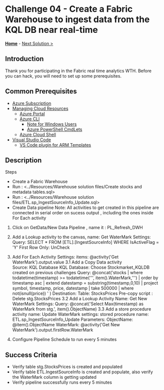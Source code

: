 # Challenge 04 - Create a Fabric Warehouse to ingest data from the KQL DB near real-time

<!-- REMOVE_ME ${navigationLine} (remove this from your MD files if you are writing them manually, this is for the automation script) REMOVE_ME -->

<!-- REPLACE_ME (this section will be removed by the automation script) -->
<!-- If you are using and editing this template manually, ensure the navigation link below is updated to link to next challenge relative to the current challenge. The "Home" link should always link to the homepage of the hack which is the README.md in the hack's parent directory. -->

**[Home](../README.md)** - [Next Solution >](./Solution05.md)

<!-- REPLACE_ME (this section will be removed by the automation script) -->

## Introduction

<!-- REMOVE_ME Thank you for participating in the ${nameOfHackArg} What The Hack. Before you can hack, you will need to set up some prerequisites. (remove this from your MD files if you are writing them manually, this is for the automation script) REMOVE_ME -->

<!-- REPLACE_ME (this section will be removed by the automation script) -->

Thank you for participating in the Fabric real time analytics WTH. Before you can hack, you will need to set up some prerequisites.

<!-- REPLACE_ME (this section will be removed by the automation script) -->

## Common Prerequisites

<!-- If you are editing this template manually, be aware that these links are only designed to work if this Markdown file is in the /xxx-HackName/Student/ folder of your hack. -->

- [Azure Subscription](../../../000-HowToHack/WTH-Common-Prerequisites.md#azure-subscription)
- [Managing Cloud Resources](../../../000-HowToHack/WTH-Common-Prerequisites.md#managing-cloud-resources)
  - [Azure Portal](../../../000-HowToHack/WTH-Common-Prerequisites.md#azure-portal)
  - [Azure CLI](../../../000-HowToHack/WTH-Common-Prerequisites.md#azure-cli)
    - [Note for Windows Users](../../../000-HowToHack/WTH-Common-Prerequisites.md#note-for-windows-users)
    - [Azure PowerShell CmdLets](../../../000-HowToHack/WTH-Common-Prerequisites.md#azure-powershell-cmdlets)
  - [Azure Cloud Shell](../../../000-HowToHack/WTH-Common-Prerequisites.md#azure-cloud-shell)
- [Visual Studio Code](../../../000-HowToHack/WTH-Common-Prerequisites.md#visual-studio-code)
  - [VS Code plugin for ARM Templates](../../../000-HowToHack/WTH-Common-Prerequisites.md#visual-studio-code-plugins-for-arm-templates)

## Description

Steps 
- Create a Fabric Warehouse
- Run : <../Resources/Warehouse solution files/Create stocks and metadata tables.sql>
- Run : <../Resources/Warehouse solution files/ETL.sp_IngestSourceInfo_Update.sql>
- Create Data pipeline
  Note: All activities to get created in this pipeline are connected in serial order on sucess output , including the ones inside For Each activity

 1. Click on GetData/New Data Pipeline , name it : PL_Refresh_DWH

 2. Add a Lookup activity to the canvas, 
      name: Get WaterMark
      Settings: 
        Query:  SELECT * FROM [ETL].[IngestSourceInfo] WHERE IsActiveFlag = 'Y'
        First Row Only: UnCheck

 3. Add For Each Activity 
    Settings: 
      items: @activity('Get WaterMark').output.value
    3.1  Add a Copy Data activity      
      Source: KQL Database
      KQL Database: Choose Stockmarket_KQLDB created on previous challenges
      Query: 
        @concat('stocks 
          | where todatetime(timestamp) >= todatetime(''', item().WaterMark,''') 
          | order by timestamp asc
          | extend datestamp = substring(timestamp,0,10) 
          | project symbol, timestamp, price, datestamp 
          | take 500000 
          | where not(isnull(price))
          ' )
      Destination: 
        Table: StocksPrices
        Pre-copy script : Delete stg.StocksPrices
    3.2  Add a Lookup Activity
          Name: Get New WaterMark
          Settings:
            Query: @concat('Select Max(timestamp) as WaterMark from stg.', item().ObjectName)
    3.3 Add a store procedure activity
        name: Update WaterMark
        settings:
          stored procedure name: ETL.sp_IngestSourceInfo_Update
          Parameters:
            ObjectName: @item().ObjectName
            WaterMark: @activity('Get New WaterMark').output.firstRow.WaterMark

  4. Configure Pipeline Schedule to run every 5 minutes


## Success Criteria

- Verify table stg.StocksPrices is created and populated
- Verify table ETL.IngestSourceInfo is created and populate, also verify the WaterMark column is getting updated
- Verify pipeline successfully runs every 5 minutes 
